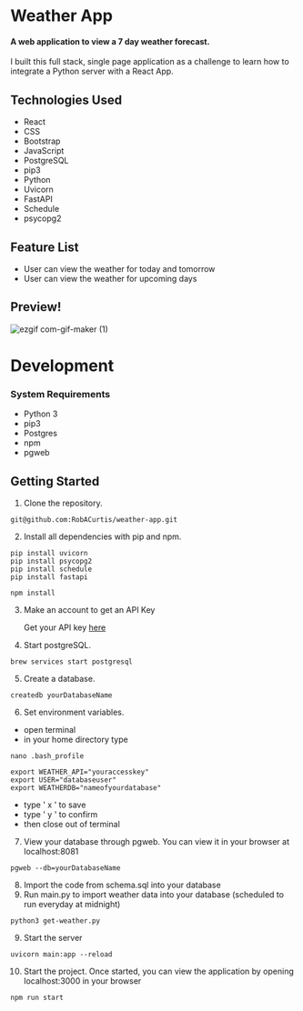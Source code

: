 # Weather App

#### A web application to view a 7 day weather forecast.

I built this full stack, single page application as a challenge to learn how to integrate a Python server with a React App.


## Technologies Used
  - React
  - CSS
  - Bootstrap
  - JavaScript
  - PostgreSQL
  - pip3
  - Python
  - Uvicorn
  - FastAPI
  - Schedule
  - psycopg2


 ## Feature List
  - User can view the weather for today and tomorrow
  - User can view the weather for upcoming days

## Preview!
![ezgif com-gif-maker (1)](https://user-images.githubusercontent.com/96838616/178612585-fcac0639-c08c-4bf7-8736-6f8774bcb0f1.gif)





# Development

### System Requirements
- Python 3
- pip3
- Postgres
- npm
- pgweb


## Getting Started

1. Clone the repository.

```shell
git@github.com:RobACurtis/weather-app.git
```

2. Install all dependencies with pip and npm.

```shell
pip install uvicorn
pip install psycopg2
pip install schedule
pip install fastapi
 ```

```shell
npm install
```

3. Make an account to get an API Key

    Get your API key [here](https://openweathermap.org/api/one-call-api)

4. Start postgreSQL.

  ```shell
  brew services start postgresql
  ```

5. Create a database.

```shell
createdb yourDatabaseName
  ```

6. Set environment variables.
  - open terminal
  - in your home directory type

```shell
nano .bash_profile
```
```shell
export WEATHER_API="youraccesskey"
export USER="databaseuser"
export WEATHERDB="nameofyourdatabase"
````

- type ' x ' to save
- type ' y ' to confirm
- then close out of terminal

7. View your database through pgweb. You can view it in your browser at localhost:8081

```shell
pgweb --db=yourDatabaseName
```

8. Import the code from schema.sql into your database
9. Run main.py to import weather data into your database (scheduled to run everyday at midnight)
```shell
python3 get-weather.py
```

9. Start the server

```shell
uvicorn main:app --reload
  ```
10. Start the project. Once started, you can view the application by opening localhost:3000 in your browser

```shell
npm run start
  ```
